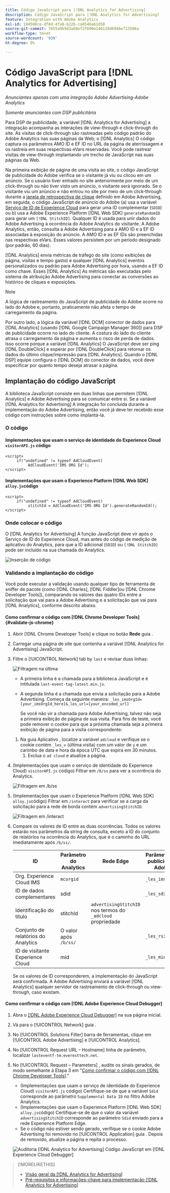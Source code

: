 ```yaml
---
title: Código JavaScript para [!DNL Analytics for Advertising]
description: Código JavaScript para [!DNL Analytics for Advertising]
feature: Integration with Adobe Analytics
exl-id: 184508ce-df8d-4fa0-b22b-ca0546a61d58
source-git-commit: 7055a9b9d3a68ef2f690e146128d6946e713586a
workflow-type: tm+mt
source-wordcount: '939'
ht-degree: 0%

---
```


# Código JavaScript para [!DNL Analytics for Advertising]

*Anunciantes apenas com uma integração Adobe Advertising-Adobe Analytics*

*Somente anunciantes com DSP publicitária*

Para DSP de publicidade, a variável [!DNL Analytics for Advertising] a integração acompanha as interações de view-through e click-through do site. As visitas de click-through são rastreadas pelo código padrão do Adobe Analytics nas suas páginas da Web; o [!DNL Analytics] O código captura os parâmetros AMO ID e EF ID no URL da página de aterrissagem e os rastreia em suas respectivas eVars reservadas. Você pode rastrear visitas de view-through implantando um trecho de JavaScript nas suas páginas da Web.

Na primeira exibição de página de uma visita ao site, o código JavaScript de publicidade do Adobe verifica se o visitante já viu ou clicou em um anúncio. Se o usuário tiver entrado no site anteriormente por meio de um click-through ou não tiver visto um anúncio, o visitante será ignorado. Se o visitante viu um anúncio e não entrou no site por meio de um click-through durante a [janela de retrospectiva de clique](/help/integrations/analytics/prerequisites.md#lookback-a4adc) definido em Adobe Advertising, em seguida, o código JavaScript de anúncio do Adobe (a) usa a variável [Serviço de ID de Experience Cloud](https://experienceleague.adobe.com/docs/id-service/using/home.html) para gerar uma ID complementar (`SDID`) ou b) usa a Adobe Experience Platform [!DNL Web SDK] `generateRandomID` para gerar um `[!DNL StitchID]`. Qualquer ID é usada para unir dados do Adobe Advertising à ocorrência do Adobe Analytics do visitante. A Adobe Analytics, então, consulta a Adobe Advertising para a AMO ID e a EF ID associadas à exposição do anúncio. A AMO ID e as EF IDs são preenchidas nas respectivas eVars. Esses valores persistem por um período designado (por padrão, 60 dias).

[!DNL Analytics] envia métricas de tráfego do site (como exibições de página, visitas e tempo gasto) e qualquer [!DNL Analytics] eventos personalizados ou padrão para Adobe Advertising por hora, usando a EF ID como chave. Esses [!DNL Analytics] As métricas são executadas pelo sistema de atribuição Adobe Advertising para conectar as conversões ao histórico de cliques e exposições.

>[!NOTE]
>
>A lógica de rastreamento do JavaScript de publicidade do Adobe ocorre no lado do Adobe e, portanto, praticamente não afeta o tempo de carregamento da página.
>
>Por outro lado, a lógica da variável [!DNL DCM] conector de dados para [!DNL Analytics] (usando [!DNL Google Campaign Manager 360]) para DSP de publicidade ocorre no lado do cliente. A costura do lado do cliente atrasa o carregamento da página e aumenta o risco de perda de dados. Isso ocorre porque a variável [!DNL Analytics] O JavaScript deve ser ping [!DNL DoubleClick] e esperar por [!DNL DoubleClick] para retornar os dados do último clique/impressão para [!DNL Analytics]. Quando o [!DNL DSP] equipe configura o [!DNL DCM] do conector de dados, você deve especificar por quanto tempo deseja atrasar a página.

## Implantação do código JavaScript

A biblioteca JavaScript consiste em duas linhas que permitem [!DNL Analytics] e Adobe Advertising para se comunicar entre si. Se a variável [!DNL Analytics for Advertising] A integração foi concluída durante a implementação do Adobe Advertising, então você já deve ter recebido esse código com instruções sobre como implantá-la.

### O código

#### Implementações que usam o serviço de identidade do Experience Cloud `visitorAPI.js` código

```
<script>
     if("undefined" != typeof AdCloudEvent) 
          AdCloudEvent('IMS ORG Id');
</script>
```

#### Implementações que usam o Experience Platform [!DNL Web SDK] `alloy.js`código

```
<script>
     if("undefined" != typeof AdCloudEvent) 
          stitchId = AdCloudEvent('IMS ORG Id').generateRandomId();
</script>
```

### Onde colocar o código

O [!DNL Analytics for Advertising] A função JavaScript deve vir após o Serviço de ID do Experience Cloud, mas antes do código de medição de aplicativo do Analytics, para que a ID adicional (`SDID`) ou `[!DNL StitchID]` pode ser incluído na sua chamada do Analytics.

![Inserção de código](/help/integrations/assets/a4adc-code-placement.png)

### Validando a implantação do código

Você pode executar a validação usando qualquer tipo de ferramenta de sniffer de pacote (como [!DNL Charles], [!DNL Fiddler]ou [!DNL Chrome Developer Tools]), comparando os valores das quatro IDs entre a solicitação que vai para a Adobe Advertising e a solicitação que vai para [!DNL Analytics], conforme descrito abaixo.

#### Como confirmar o código com [!DNL Chrome Developer Tools] {#validate-js-chrome}

1. Abrir [!DNL Chrome Developer Tools] e clique no botão **Rede** guia .

1. Carregar uma página de site que contenha a variável [!DNL Analytics for Advertising] JavaScript.

1. Filtre o [!UICONTROL Network] tab by `last` e revisar duas linhas:

   ![Filtragem na última](/help/integrations/assets/a4adc-code-validation-filter-last.png)

   * A primeira linha é a chamada para a biblioteca JavaScript e é intitulada `last-event-tag-latest.min.js`.
   * A segunda linha é a chamada que envia a solicitação para a Adobe Advertising. Começa da seguinte maneira: `_les_imsOrgId=[your_imsOrgId_here]&_les_url=[your_encoded_url]`

      Se você não vir a chamada para Adobe Advertising, talvez não seja a primeira exibição de página de sua visita. Para fins de teste, você pode remover o cookie para que a próxima chamada seja a primeira exibição de página para a visita correspondente:
   1. Na guia Aplicativo , localize a variável `adcloud` e verifique se o cookie contém `_les_v` (última visita) com um valor de `y` e um carimbo de data e hora da época UTC que expira em 30 minutos.
      1. Exclua o `ad cloud` e atualize a página.


1. (Implementações que usam o serviço de identidade do Experience Cloud) `visitorAPI.js` código) Filtrar em `/b/ss` para ver a ocorrência do Analytics.

   ![Filtragem em `/b/ss`](/help/integrations/assets/a4adc-code-validation-filter-bss.png)

1. (Implementações que usam o Experience Platform [!DNL Web SDK] `alloy.js`código) Filtrar em `/interact` para verificar se a carga da solicitação para a rede de borda contém `advertisingStitchID`.

   ![Filtragem em `/interact`](/help/integrations/assets/a4adc-code-validation-filter-interact.png)

1. Compare os valores de ID entre as duas ocorrências. Todos os valores estarão nos parâmetros da string de consulta, exceto a ID do conjunto de relatórios na ocorrência do Analytics, que é o caminho do URL imediatamente após `/b/ss/`.

   | ID | Parâmetro do Analytics | Rede Edge | Parâmetro de publicidade Adobe |
   | --- | --- | --- | --- |
   | Org. Experience Cloud IMS | `mcorgid` |  | `_les_imsOrgid` |
   | ID de dados complementares | sdid |  | `_les_sdid` |
   | Identificação do título | stitchId | `advertisingStitchID` nos termos do `_adcloud` propriedade |  |
   | Conjunto de relatórios do Analytics | O valor após `/b/ss/` |  | `_les_rsid` |
   | ID de visitante Experience Cloud | mid |  | `_les_mid` |

   Se os valores de ID corresponderem, a implementação do JavaScript será confirmada. A Adobe Advertising enviará a variável [!DNL Analytics] qualquer servidor de rastreamento de click-through ou view-through, caso existam.

#### Como confirmar o código com [!DNL Adobe Experience Cloud Debugger]

1. Abra o [[!DNL Adobe Experience Cloud Debugger]](https://experienceleague.adobe.com/docs/debugger/using-v2/summary.html) na sua página inicial.
1. Vá para o [!UICONTROL Network] guia .
1. No [!UICONTROL Solutions Filter] barra de ferramentas, clique em [!UICONTROL Adobe Advertising] e [!UICONTROL Analytics].
1. No [!UICONTROL Request URL – Hostname] linha de parâmetro, localizar `lasteventf-tm.everesttech.net`.
1. No [!UICONTROL Request – Parameters] , audite os sinais gerados, de modo semelhante à Etapa 3 em &quot;[Como confirmar o código com [!DNL Chrome Developer Tools]](#validate-js-chrome).&quot;
   * (Implementações que usam o serviço de identidade do Experience Cloud) `visitorAPI.js` código) Certifique-se de que a variável `Sdid` corresponde ao parâmetro `Supplemental Data ID` no filtro Adobe Analytics.
   * (Implementações que usam o Experience Platform [!DNL Web SDK] `alloy.js`código) Certifique-se de que o valor da variável `advertisingStitchID` corresponde ao parâmetro `Sdid` enviado para a rede Experience Platform Edge.
   * Se o código não estiver sendo gerado, verifique se o cookie Adobe Advertising foi removido no [!UICONTROL Application] guia . Depois de removido, atualize a página e repita o processo.

   ![Auditoria [!DNL Analytics for Advertising] Código JavaScript em [!DNL Experience Cloud Debugger]](/help/integrations/assets/a4adc-js-audit-debugger.png)

>[!MORELIKETHIS]
>
>* [Visão geral da [!DNL Analytics for Advertising]](overview.md)
>* [Pré-requisitos e informações-chave para implementação [!DNL Analytics for Advertising]](prerequisites.md)


